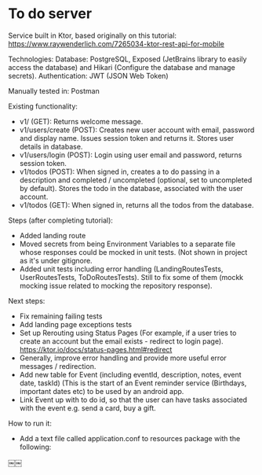# To do server

Service built in Ktor, based originally on this tutorial: https://www.raywenderlich.com/7265034-ktor-rest-api-for-mobile

Technologies:
Database: PostgreSQL, Exposed (JetBrains library to easily access the database) and Hikari (Configure the database and manage secrets).
Authentication: JWT (JSON Web Token)

Manually tested in: Postman


Existing functionality:
* v1/ (GET): Returns welcome message.
* v1/users/create (POST): Creates new user account with email, password and display name. Issues session token and returns it. Stores user details in database.
* v1/users/login (POST): Login using user email and password, returns session token.
* v1/todos (POST): When signed in, creates a to do passing in a description and completed / uncompleted (optional, set to uncompleted by default). Stores the todo in the database, associated with the user account.
* v1/todos (GET): When signed in, returns all the todos from the database.

Steps (after completing tutorial):
* Added landing route
* Moved secrets from being Environment Variables to a separate file whose responses could be mocked in unit tests. (Not shown in project as it's under gitignore.
* Added unit tests including error handling (LandingRoutesTests, UserRoutesTests, ToDoRoutesTests). Still to fix some of them (mockk mocking issue related to mocking the repository response).

Next steps:
* Fix remaining failing tests
* Add landing page exceptions tests
* Set up Rerouting using Status Pages (For example, if a user tries to create an account but the email exists - redirect to login page). https://ktor.io/docs/status-pages.html#redirect
* Generally, improve error handling and provide more useful error messages / redirection.
* Add new table for Event (including eventId, description, notes, event date, taskId) (This is the start of an Event reminder service (Birthdays, important dates etc) to be used by an android app.
* Link Event up with to do id, so that the user can have tasks associated with the event e.g. send a card, buy a gift.

How to run it:
* Add a text file called application.conf to resources package with the following:

￼￼




